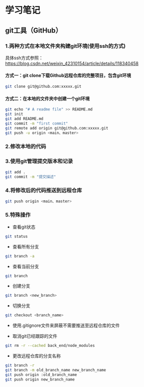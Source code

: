 # 学习笔记

## git工具（GitHub）

### 1.两种方式在本地文件夹构建git环境(使用ssh的方式)

具体ssh方式参照：https://blog.csdn.net/weixin_42310154/article/details/118340458

#### 方式一：git clone下载Github远程仓库的完整项目，包含git环境

```sh
git clone git@github.com:xxxxx.git
```

#### 方式二：在本地的文件夹中创建一个git环境

```sh
git echo "# A readme file" >> README.md
git init
git add README.md
git commit -m "first commit"
git remote add origin git@github.com:xxxxx.git
git push -u origin <main、master>
```

### 2.修改本地的代码

### 3.使用git管理提交版本和记录

```sh
git add .
git commit -m "提交描述"
```

### 4.将修改后的代码推送到远程仓库

```sh
git push origin <main、master>
```

### 5.特殊操作

* 查看git状态

```sh
git status
```

* 查看所有分支

```sh
git branch -a
```

* 查看当前分支

```sh
git branch
```

* 创建分支

```sh
git branch <new_branch>
```

* 切换分支

```sh
git checkout <branch_name>
```

* 使用.gitignore文件来屏蔽不需要推送至远程仓库的文件

* 取消git已经跟踪的文件

```sh
git rm -r --cached back_end/node_modules
```

* 更改远程仓库的分支名称

```sh
git branch -r
git branch -m old_branch_name new_branch_name
git push origin :old_branch_name
git push origin new_branch_name
```
